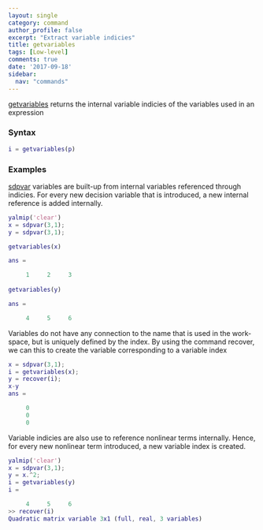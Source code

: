 ```yaml
---
layout: single
category: command
author_profile: false
excerpt: "Extract variable indicies"
title: getvariables
tags: [Low-level]
comments: true
date: '2017-09-18'
sidebar:
  nav: "commands"
---
```


[getvariables](/command/getvariables) returns the internal variable indicies of the variables used in an expression

### Syntax

````matlab
i = getvariables(p)
````

### Examples

[sdpvar](/commad/sdpvar) variables are built-up from internal variables referenced through indicies. For every new decision variable that is introduced, a new internal reference is added internally.

````matlab
yalmip('clear')
x = sdpvar(3,1);
y = sdpvar(3,1);

getvariables(x)

ans =

     1     2     3
     
getvariables(y)

ans =

     4     5     6
````

Variables do not have any connection to the name that is used in the work-space, but is uniquely defined by the index. By using the command recover, we can this to create the variable corresponding to a variable index

````matlab
x = sdpvar(3,1);
i = getvariables(x);
y = recover(i);
x-y
ans =

     0
     0
     0

````

Variable indicies are also use to reference nonlinear terms internally. Hence, for every new nonlinear term introduced, a new variable index is created. 

````matlab
yalmip('clear')
x = sdpvar(3,1);
y = x.^2;
i = getvariables(y)
i =

     4     5     6
>> recover(i)
Quadratic matrix variable 3x1 (full, real, 3 variables)
````

